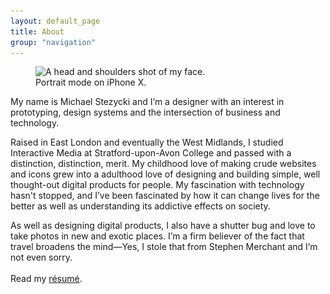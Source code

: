 ```yaml
---
layout: default_page
title: About
group: "navigation"
---
```

<div class="text-col">
  <figure>
    <img src="/assets/img/content/mugshot.jpg" srcset="/assets/img/content/mugshot.jpg 1x, /assets/img/content/mugshot@2x.jpg 2x" alt="A head and shoulders shot of my face.">
    <figcaption>Portrait mode on iPhone X.</figcaption>
  </figure>
  <p>My name is Michael Stezycki and I’m a designer with an interest in prototyping, design systems and the intersection of business and technology.</p>
  <p>Raised in East London and eventually the West Midlands, I studied Interactive Media at Stratford-upon-Avon College and passed with a distinction, distinction, merit. My childhood love of making crude websites and icons grew into a adulthood love of designing and building simple, well thought-out digital products for people. My fascination with technology hasn't stopped, and I’ve been fascinated by how it can change lives for the better as well as understanding its addictive effects on society.</p>
  <p>As well as designing digital products, I also have a shutter bug and love to take photos in new and exotic places. I’m a firm believer of the fact that travel broadens the mind&mdash;Yes, I stole that from Stephen Merchant and I’m not even sorry.<br><br>
  Read my <a href="https://codepen.io/mr-stezz/full/PLKGEG">résumé</a>.</p>
</div>
